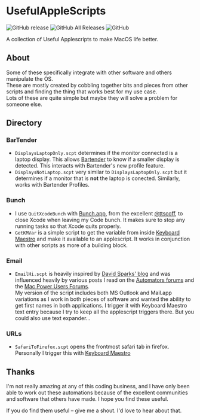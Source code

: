 # UsefulAppleScripts

![GitHub release](https://img.shields.io/github/release/techouse/alfred-stackoverflow.svg)
![GitHub All Releases](https://img.shields.io/github/downloads/techouse/alfred-stackoverflow/total.svg)
![GitHub](https://img.shields.io/github/license/techouse/alfred-stackoverflow.svg)

 A collection of Useful Applescripts to make MacOS life better.
 
 ## About
 Some of these specifically integrate with other software and others manipulate the OS.  
 These are mostly created by cobbling together bits and pieces from other scripts and finding the thing that works best for my use case.   
 Lots of these are quite simple but maybe they will solve a problem for someone else. 
 
 ## Directory
 ### BarTender
 * `DisplaysLaptopOnly.scpt` determines if the monitor connected is a laptop display. This allows [Bartender](https://www.macbartender.com) to know if a smaller display is detected. This interacts with Bartender's new profile feature.
 *	`DisplaysNotLaptop.scpt` very similar to `DisplaysLaptopOnly.scpt` but it determines if a monitor that is **not** the laptop is conected. Similarly, works with Bartender Profiles.
 
 ### Bunch
 * I use `QuitXcodeBunch` with [Bunch.app](https://bunchapp.co), from the excellent [@ttscoff](https://github.com/ttscoff), to close Xcode when leaving my Code bunch. It makes sure to stop any running tasks so that Xcode quits properly.
 * `GetKMVar` is a simple script to get the variable from inside [Keyboard Maestro](https://keyboardmaestro.com) and make it available to an applescript. It works in conjunction with other scripts as more of a building block.
   
 ### Email
 * `EmailHi.scpt` is heavily inspired by [David Sparks' blog](https://www.macsparky.com/blog/2020/09/updates-and-improvements-to-the-salutation-applescript-for-apple-mail/) and was influenced heavily by various posts I read on the [Automators forums](https://www.macsparky.com/blog/2020/09/updates-and-improvements-to-the-salutation-applescript-for-apple-mail/) and the [Mac Power Users Forums](https://talk.macpowerusers.com).   
 My version of the script includes both MS Outlook and Mail.app variations as I work in both pieces of software and wanted the ability to get first names in both applications. I trigger it with Keyboard Maestro text entry because I try to keep all the applescript triggers there. But you could also use text expander...
 
 
 ### URLs
 * `SafariToFirefox.scpt` opens the frontmost safari tab in firefox. Personally I trigger this with [Keyboard Maestro](https://keyboardmaestro.com)   
 
 ## Thanks
 I'm not really amazing at any of this coding business, and I have only been able to work out these automations because of the excellent communities and software that others have made. I hope you find these useful.   
 
 If you do find them useful – give me a shout. I'd love to hear about that.